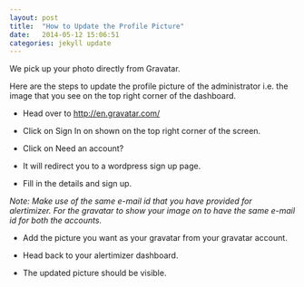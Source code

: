 ```yaml
---
layout: post
title:  "How to Update the Profile Picture"
date:   2014-05-12 15:06:51
categories: jekyll update
---
```


We pick up your photo directly from Gravatar.

Here are the steps to update the profile picture of the administrator i.e. the image that you see on the top right corner of the dashboard.

* Head over to http://en.gravatar.com/

* Click on Sign In on shown on the top right corner of the screen.

* Click on Need an account?

* It will redirect you to a wordpress sign up page. 

* Fill in the details and sign up.

*Note: Make use of the same e-mail id that you have provided for alertimizer. For the gravatar to show your image on to have the same e-mail id for both the accounts.*

* Add the picture you want as your gravatar from your gravatar account.

* Head back to your alertimizer dashboard.

* The updated picture should be visible.